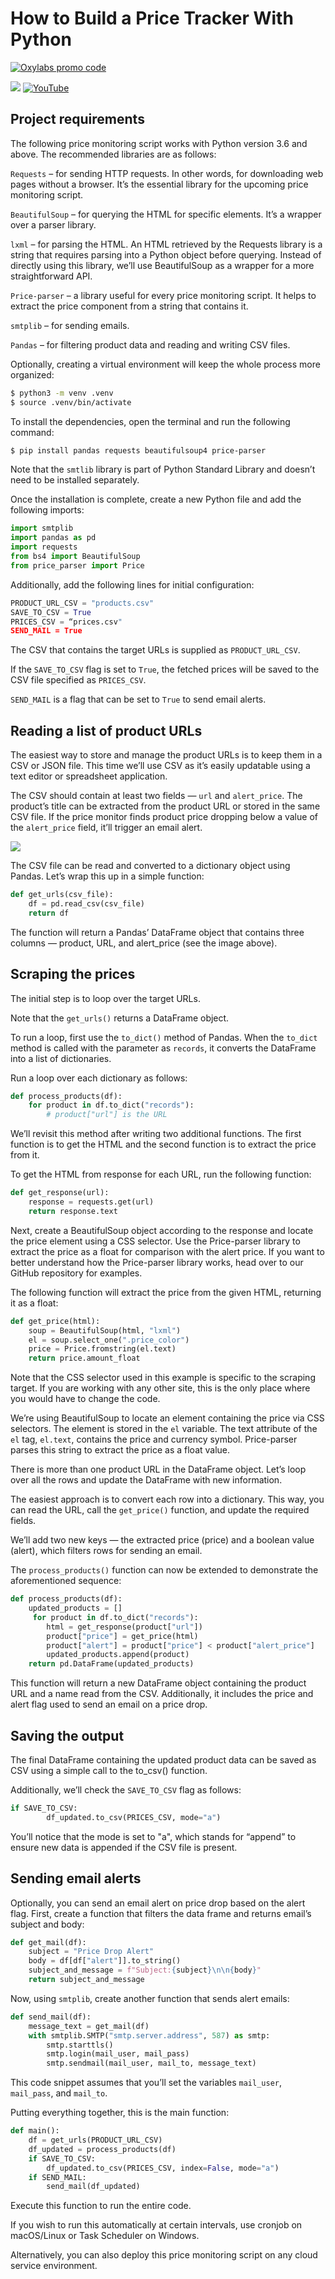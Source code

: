 # How to Build a Price Tracker With Python

[![Oxylabs promo code](https://raw.githubusercontent.com/oxylabs/product-integrations/refs/heads/master/Affiliate-Universal-1090x275.png)](https://oxylabs.io/pages/gitoxy?utm_source=877&utm_medium=affiliate&groupid=877&utm_content=how-to-build-a-price-tracker-github&transaction_id=102f49063ab94276ae8f116d224b67)

[![](https://dcbadge.limes.pink/api/server/Pds3gBmKMH?style=for-the-badge&theme=discord)](https://discord.gg/Pds3gBmKMH) [![YouTube](https://img.shields.io/badge/YouTube-Oxylabs-red?style=for-the-badge&logo=youtube&logoColor=white)](https://www.youtube.com/@oxylabs)

## Project requirements

The following price monitoring script works with Python version 3.6 and above. The recommended libraries are as follows:

`Requests` – for sending HTTP requests. In other words, for downloading web pages without a browser. It’s the essential library for the upcoming price monitoring script.

`BeautifulSoup` – for querying the HTML for specific elements. It’s a wrapper over a parser library.

`lxml` – for parsing the HTML. An HTML retrieved by the Requests library is a string that requires parsing into a Python object before querying. Instead of directly using this library, we’ll use BeautifulSoup as a wrapper for a more straightforward API.

`Price-parser` – a library useful for every price monitoring script. It helps to extract the price component from a string that contains it.

`smtplib` – for sending emails.

`Pandas` – for filtering product data and reading and writing CSV files.

Optionally, creating a virtual environment will keep the whole process more organized:

```bash
$ python3 -m venv .venv
$ source .venv/bin/activate
```

To install the dependencies, open the terminal and run the following command:

```bash
$ pip install pandas requests beautifulsoup4 price-parser
```

Note that the `smtlib` library is part of Python Standard Library and doesn’t need to be installed separately.

Once the installation is complete, create a new Python file and add the following imports:

```python
import smtplib
import pandas as pd
import requests
from bs4 import BeautifulSoup
from price_parser import Price
```

Additionally, add the following lines for initial configuration:

```python
PRODUCT_URL_CSV = "products.csv"
SAVE_TO_CSV = True
PRICES_CSV = “prices.csv"
SEND_MAIL = True
```

The CSV that contains the target URLs is supplied as `PRODUCT_URL_CSV`.

If the `SAVE_TO_CSV` flag is set to `True`, the fetched prices will be saved to the CSV file specified as `PRICES_CSV`.

`SEND_MAIL` is a flag that can be set to `True` to send email alerts.

## Reading a list of product URLs

The easiest way to store and manage the product URLs is to keep them in a CSV or JSON file. This time we’ll use CSV as it’s easily updatable using a text editor or spreadsheet application.

The CSV should contain at least two fields — `url` and `alert_price`. The product’s title can be extracted from the product URL or stored in the same CSV file. If the price monitor finds product price dropping below a value of the `alert_price` field, it’ll trigger an email alert.

![](https://images.prismic.io/oxylabs-sm/ZWRmNGFkMTQtNTBmNS00ZDkzLWFjOTMtOGZmMjdiZDZkYjQx_product-urls.png?auto=compress,format&rect=0,0,1530,276&w=1530&h=276&fm=webp&dpr=2&q=50)

The CSV file can be read and converted to a dictionary object using Pandas. Let’s wrap this up in a simple function:

```python
def get_urls(csv_file):
    df = pd.read_csv(csv_file)
    return df
```

The function will return a Pandas’ DataFrame object that contains three columns — product, URL, and alert_price (see the image above).

## Scraping the prices

The initial step is to loop over the target URLs.

Note that the `get_urls()` returns a DataFrame object. 

To run a loop, first use the `to_dict()` method of Pandas. When the `to_dict` method is called with the parameter as `records`, it converts the DataFrame into a list of dictionaries. 

Run a loop over each dictionary as follows:

```python
def process_products(df):
    for product in df.to_dict("records"):
        # product["url"] is the URL
```

We’ll revisit this method after writing two additional functions. The first function is to get the HTML and the second function is to extract the price from it.

To get the HTML from response for each URL, run the following function:

```python
def get_response(url):
    response = requests.get(url)
    return response.text
```

Next, create a BeautifulSoup object according to the response and locate the price element using a CSS selector. Use the Price-parser library to extract the price as a float for comparison with the alert price. If you want to better understand how the Price-parser library works, head over to our GitHub repository for examples.

The following function will extract the price from the given HTML, returning it as a float:

```python
def get_price(html):
    soup = BeautifulSoup(html, "lxml")
    el = soup.select_one(".price_color")
    price = Price.fromstring(el.text)
    return price.amount_float
```

Note that the CSS selector used in this example is specific to the scraping target. If you are working with any other site, this is the only place where you would have to change the code.

We’re using BeautifulSoup to locate an element containing the price via CSS selectors. The element is stored in the `el` variable. The text attribute of the `el` tag, `el.text`, contains the price and currency symbol. Price-parser parses this string to extract the price as a float value.

There is more than one product URL in the DataFrame object. Let’s loop over all the rows and update the DataFrame with new information.

The easiest approach is to convert each row into a dictionary. This way, you can read the URL, call the `get_price()` function, and update the required fields.

We’ll add two new keys — the extracted price (price) and a boolean value (alert), which filters rows for sending an email.

The `process_products()` function can now be extended to demonstrate the aforementioned sequence:

```python
def process_products(df):
    updated_products = []
     for product in df.to_dict("records"):
        html = get_response(product["url"])
        product["price"] = get_price(html)
        product["alert"] = product["price"] < product["alert_price"]
        updated_products.append(product)
    return pd.DataFrame(updated_products)
```

This function will return a new DataFrame object containing the product URL and a name read from the CSV. Additionally, it includes the price and alert flag used to send an email on a price drop.

## Saving the output
The final DataFrame containing the updated product data can be saved as CSV using a simple call to the to_csv() function.

Additionally, we’ll check the `SAVE_TO_CSV` flag as follows:

```python
if SAVE_TO_CSV:
        df_updated.to_csv(PRICES_CSV, mode="a")
```

You’ll notice that the mode is set to "a", which stands for “append” to ensure new data is appended if the CSV file is present.

## Sending email alerts

Optionally, you can send an email alert on price drop based on the alert flag. First, create a function that filters the data frame and returns email’s subject and body:

```python
def get_mail(df):
    subject = "Price Drop Alert"
    body = df[df["alert"]].to_string()
    subject_and_message = f"Subject:{subject}\n\n{body}"
    return subject_and_message
```

Now, using `smtplib`, create another function that sends alert emails:

```python
def send_mail(df):
    message_text = get_mail(df)
    with smtplib.SMTP("smtp.server.address", 587) as smtp:
        smtp.starttls()
        smtp.login(mail_user, mail_pass)
        smtp.sendmail(mail_user, mail_to, message_text)
```

This code snippet assumes that you’ll set the variables `mail_user`, `mail_pass`, and `mail_to`.

Putting everything together, this is the main function:

```python
def main():
    df = get_urls(PRODUCT_URL_CSV)
    df_updated = process_products(df)
    if SAVE_TO_CSV:
        df_updated.to_csv(PRICES_CSV, index=False, mode="a")
    if SEND_MAIL:
        send_mail(df_updated)
```

Execute this function to run the entire code. 

If you wish to run this automatically at certain intervals, use cronjob on macOS/Linux or Task Scheduler on Windows. 

Alternatively, you can also deploy this price monitoring script on any cloud service environment.
